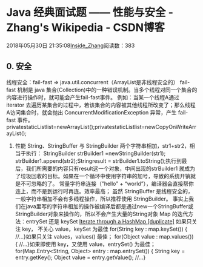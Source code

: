 
# Java 经典面试题 —— 性能与安全 - Zhang's Wikipedia - CSDN博客


2018年05月30日 21:35:08[Inside_Zhang](https://me.csdn.net/lanchunhui)阅读数：383



## 0. 安全
线程安全：fail-fast ⇒ java.util.concurrent（ArrayList是非线程安全的）
fail-fast 机制是 java 集合(Collection)中的一种错误机制。当多个线程对同一个集合的内容进行操作时，就可能会产生fail-fast事件。
例如：当某一个线程A通过 iterator 去遍历某集合的过程中，若该集合的内容被其他线程所改变了；那么线程A访问集合时，就会抛出 ConcurrentModificationException 异常，产生 fail-fast 事件。
privatestaticList<String>list=newArrayList<String>();privatestaticList<String>list=newCopyOnWriteArrayList<String>();
1. 性能
String、StringBuffer 与 StringBuilder
两个字符串相加，str1+str2，相当于执行：
StringBuilder strBuilder1 =newStringBuilder(str1);
strBuilder1.append(str2);Stringresult = strBuilder1.toString();执行到最后，我们所需要的内容只有result这一个对象，中间出现的strBuilder1 就成为了垃圾回收的目标。如果在一个循环中使用字符串的加号，导致的系统开销就是不可忽略的了。
常量字符串连接（”hello” + “world”），编译器会直接帮你连上，而不是到运行时再连。效率最高；
虽然 StringBuffer 是线程安全的，一般字符串相加不会有多线程操作，所以推荐使用 StringBuilder。
事实上我们在java里写的字符串相加的操作被编译后都是通过new一个StringBuffer或StringBuilder对象来操作的，所以不会产生大量的String对象
Map 的迭代方法：entrySet 还是 keySet
[Iterate through a HashMap [duplicate]](https://stackoverflow.com/questions/1066589/iterate-through-a-hashmap?noredirect=1&lq=1)
如果只关注 key， 不关心 value，keySet 为最佳
for(String key : map.keySet()) {
    //...}如果只关注 values，values() 最佳；
for(Object value : map.values()) {
    //...}如果即使用 key，又使用 value，entrySet() 为最佳；
for(Map.Entry<String, Object> entry : map.entrySet()) {
    String key = entry.getKey();
    Object value = entry.getValue();
    //...}

